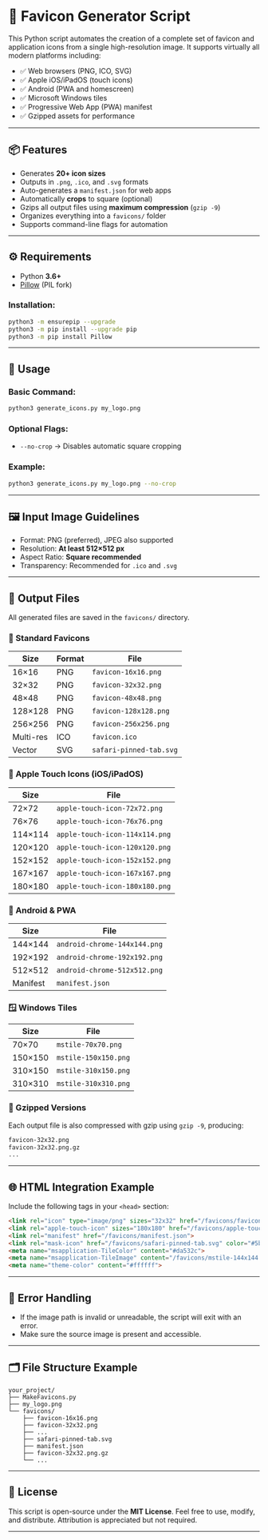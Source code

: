 # 🧰 Favicon Generator Script

This Python script automates the creation of a complete set of favicon and application icons from a single high-resolution image. It supports virtually all modern platforms including:

* ✅ Web browsers (PNG, ICO, SVG)
* ✅ Apple iOS/iPadOS (touch icons)
* ✅ Android (PWA and homescreen)
* ✅ Microsoft Windows tiles
* ✅ Progressive Web App (PWA) manifest
* ✅ Gzipped assets for performance

---

## 📦 Features

* Generates **20+ icon sizes**
* Outputs in `.png`, `.ico`, and `.svg` formats
* Auto-generates a `manifest.json` for web apps
* Automatically **crops** to square (optional)
* Gzips all output files using **maximum compression** (`gzip -9`)
* Organizes everything into a `favicons/` folder
* Supports command-line flags for automation

---

## ⚙️ Requirements

* Python **3.6+**
* [Pillow](https://pypi.org/project/Pillow/) (PIL fork)

### Installation:

```bash
python3 -m ensurepip --upgrade
python3 -m pip install --upgrade pip
python3 -m pip install Pillow
```

---

## 🚀 Usage

### Basic Command:

```bash
python3 generate_icons.py my_logo.png
```

### Optional Flags:

* `--no-crop` → Disables automatic square cropping

### Example:

```bash
python3 generate_icons.py my_logo.png --no-crop
```

---

## 🖼️ Input Image Guidelines

* Format: PNG (preferred), JPEG also supported
* Resolution: **At least 512×512 px**
* Aspect Ratio: **Square recommended**
* Transparency: Recommended for `.ico` and `.svg`

---

## 📁 Output Files

All generated files are saved in the `favicons/` directory.

### 🔹 Standard Favicons

| Size      | Format | File                    |
| --------- | ------ | ----------------------- |
| 16×16     | PNG    | `favicon-16x16.png`     |
| 32×32     | PNG    | `favicon-32x32.png`     |
| 48×48     | PNG    | `favicon-48x48.png`     |
| 128×128   | PNG    | `favicon-128x128.png`   |
| 256×256   | PNG    | `favicon-256x256.png`   |
| Multi-res | ICO    | `favicon.ico`           |
| Vector    | SVG    | `safari-pinned-tab.svg` |

### 🍏 Apple Touch Icons (iOS/iPadOS)

| Size    | File                           |
| ------- | ------------------------------ |
| 72×72   | `apple-touch-icon-72x72.png`   |
| 76×76   | `apple-touch-icon-76x76.png`   |
| 114×114 | `apple-touch-icon-114x114.png` |
| 120×120 | `apple-touch-icon-120x120.png` |
| 152×152 | `apple-touch-icon-152x152.png` |
| 167×167 | `apple-touch-icon-167x167.png` |
| 180×180 | `apple-touch-icon-180x180.png` |

### 🤖 Android & PWA

| Size     | File                         |
| -------- | ---------------------------- |
| 144×144  | `android-chrome-144x144.png` |
| 192×192  | `android-chrome-192x192.png` |
| 512×512  | `android-chrome-512x512.png` |
| Manifest | `manifest.json`              |

### 🪟 Windows Tiles

| Size    | File                 |
| ------- | -------------------- |
| 70×70   | `mstile-70x70.png`   |
| 150×150 | `mstile-150x150.png` |
| 310×150 | `mstile-310x150.png` |
| 310×310 | `mstile-310x310.png` |

### 🔐 Gzipped Versions

Each output file is also compressed with gzip using `gzip -9`, producing:

```txt
favicon-32x32.png
favicon-32x32.png.gz
...
```

---

## 🌐 HTML Integration Example

Include the following tags in your `<head>` section:

```html
<link rel="icon" type="image/png" sizes="32x32" href="/favicons/favicon-32x32.png">
<link rel="apple-touch-icon" sizes="180x180" href="/favicons/apple-touch-icon-180x180.png">
<link rel="manifest" href="/favicons/manifest.json">
<link rel="mask-icon" href="/favicons/safari-pinned-tab.svg" color="#5bbad5">
<meta name="msapplication-TileColor" content="#da532c">
<meta name="msapplication-TileImage" content="/favicons/mstile-144x144.png">
<meta name="theme-color" content="#ffffff">
```

---

## 🛑 Error Handling

* If the image path is invalid or unreadable, the script will exit with an error.
* Make sure the source image is present and accessible.

---

## 🗂️ File Structure Example

```
your_project/
├── MakeFavicons.py
├── my_logo.png
└── favicons/
    ├── favicon-16x16.png
    ├── favicon-32x32.png
    ├── ...
    ├── safari-pinned-tab.svg
    ├── manifest.json
    ├── favicon-32x32.png.gz
    └── ...
```

---

## 📄 License

This script is open-source under the **MIT License**.
Feel free to use, modify, and distribute. Attribution is appreciated but not required.

---
